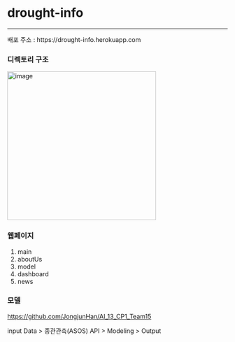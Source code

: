 # drought-info
<hr/>
배포 주소 : https://drought-info.herokuapp.com

### 디렉토리 구조
<img width="340" alt="image" src="https://user-images.githubusercontent.com/102279444/190044879-ad35c650-88ec-4fc0-908e-39fb99516dbd.png">

### 웹페이지
1. main
2. aboutUs
3. model
4. dashboard
5. news

### 모델
https://github.com/JongjunHan/AI_13_CP1_Team15

input Data > 종관관측(ASOS) API > Modeling > Output

